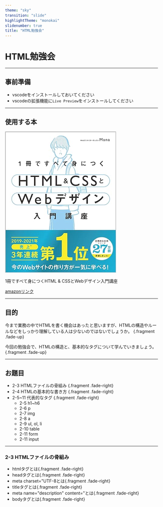 ```yaml
---
theme: "sky"
transition: "slide"
highlightTheme: "monokai"
slidenumber: true
title: "HTML勉強会"
---
```


# HTML勉強会

---

## 事前準備

- vscodeをインストールしておいてください
- vscodeの拡張機能に`Live Preview`をインストールしてください

---

## 使用する本

![本](./img/book.jpg)

1冊ですべて身につくHTML & CSSとWebデザイン入門講座  


[amazonリンク](https://www.amazon.co.jp/1%E5%86%8A%E3%81%A7%E3%81%99%E3%81%B9%E3%81%A6%E8%BA%AB%E3%81%AB%E3%81%A4%E3%81%8FHTML-CSS%E3%81%A8Web%E3%83%87%E3%82%B6%E3%82%A4%E3%83%B3%E5%85%A5%E9%96%80%E8%AC%9B%E5%BA%A7-Mana/dp/4797398892)

---

## 目的

今まで業務の中でHTMLを書く機会はあったと思いますが、HTMLの構造やルールなどをしっかり理解している人は少ないのではないでしょうか。 {.fragment .fade-up}

今回の勉強会で、HTMLの構造と、基本的なタグについて学んでいきましょう。{.fragment .fade-up}

---

## お題目

- 2-3 HTMLファイルの骨組み {.fragment .fade-right}
- 2-4 HTMLの基本的な書き方 {.fragment .fade-right}
- 2-5~11 代表的なタグ {.fragment .fade-right}
  - 2-5 h1~h6
  - 2-6 p
  - 2-7 img
  - 2-8 a
  - 2-9 ul, ol, li
  - 2-10 table
  - 2-11 form
  - 2-11 input

---

### 2-3 HTMLファイルの骨組み

- htmlタグとは{.fragment .fade-right}
- headタグとは{.fragment .fade-right}
- meta charset="UTF-8とは{.fragment .fade-right}
- titleタグとは{.fragment .fade-right}
- meta name="description" content="とは{.fragment .fade-right}
- bodyタグとは{.fragment .fade-right}
